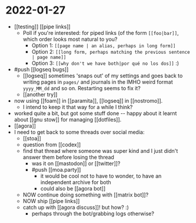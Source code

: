 # 2022-01-27
- [[testing]] [[pipe links]]
	- Poll if you're interested: for piped links (of the form `[[foo|bar]]`, which order looks most natural to you?
		- Option 1: `[[page name | an alias, perhaps in long form]]`
		- Option 2: `[[long form, perhaps matching the previous sentence | page name]]`
		- Option 3: `[[why don't we have both|por qué no los dos]]` :)
- #push [[logseq bugs]]
	- [[logseq]] sometimes 'snaps out' of my settings and goes back to writing pages in `pages/` and journals in the IMHO weird format `yyyy_MM_dd` and so on. Restarting seems to fix it?
	- [[another try]]
- now using [[foam]] in [[paramita]], [[logseq]] in [[nostromo]].
  - I intend to keep it that way for a while I think?
- worked quite a bit, but got some stuff done -- happy about it
 learnt about [[gnu stow]] for managing [[dotfiles]].
- [[agora]]
- I need to get back to some threads over social media:
  - [[stoa]]
  - question from [[codex]]
  - find that thread where someone was super kind and I just didn't answer them before losing the thread
    - was it on [[mastodon]] or [[twitter]]?
    - #push [[moa.party]]
      - it would be cool not to have to wonder, to have an independent archive for both
      - could also be [[agora bot]]
  - NOW continue doing something with [[matrix bot]]?
  - NOW ship [[pipe links]]
  - catch up with [[agora discuss]]! but how? :)
    - perhaps through the bot/grabbing logs otherwise?